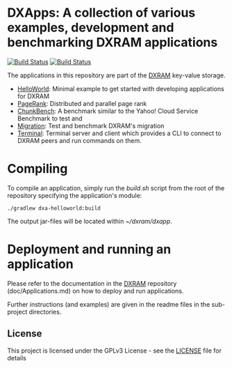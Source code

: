 # DXApps: A collection of various examples, development and benchmarking DXRAM applications
[![Build Status](https://travis-ci.org/hhu-bsinfo/dxapps.svg?branch=master)](https://travis-ci.org/hhu-bsinfo/dxapps)
[![Build Status](https://travis-ci.org/hhu-bsinfo/dxapps.svg?branch=development)](https://travis-ci.org/hhu-bsinfo/dxapps)

The applications in this repository are part of the [DXRAM](https://github.com/hhu-bsinfo/dxram) key-value storage.

* [HelloWorld](dxa-helloworld/README.md): Minimal example to get started with developing applications for DXRAM
* [PageRank](dxa-pagerank/README.md): Distributed and parallel page rank 
* [ChunkBench](dxa-chunkbench/README.md): A benchmark similar to the Yahoo! Cloud Service Benchmark to test and
* [Migration](dxa-migration/README.md): Test and benchmark DXRAM's migration
* [Terminal](dxa-terminal/README.md): Terminal server and client which provides a CLI to connect to DXRAM peers and run
 commands on them.

# Compiling
To compile an application, simply run the *build.sh* script from the root of the repository specifying the application's module:
```
./gradlew dxa-helloworld:build
```

The output jar-files will be located within *~/dxram/dxapp*.

# Deployment and running an application
Please refer to the documentation in the [DXRAM](https://github.com/hhu-bsinfo/dxram) repository (doc/Applications.md)
on how to deploy and run applications.

Further instructions (and examples) are given in the readme files in the sub-project directories.

## License
This project is licensed under the GPLv3 License - see the [LICENSE](LICENSE) file for details
